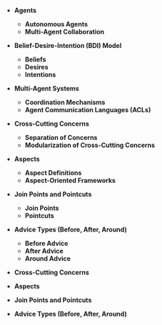 - **Agents**
  - **Autonomous Agents**
  - **Multi-Agent Collaboration**
- **Belief-Desire-Intention (BDI) Model**
  - **Beliefs**
  - **Desires**
  - **Intentions**
- **Multi-Agent Systems**
  - **Coordination Mechanisms**
  - **Agent Communication Languages (ACLs)**
- **Cross-Cutting Concerns**
  - **Separation of Concerns**
  - **Modularization of Cross-Cutting Concerns**
- **Aspects**
  - **Aspect Definitions**
  - **Aspect-Oriented Frameworks**
- **Join Points and Pointcuts**
  - **Join Points**
  - **Pointcuts**
- **Advice Types (Before, After, Around)**

  - **Before Advice**
  - **After Advice**
  - **Around Advice**

- **Cross-Cutting Concerns**
- **Aspects**
- **Join Points and Pointcuts**
- **Advice Types (Before, After, Around)**
